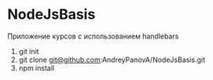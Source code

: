 # NodeJsBasis
Приложение курсов с использованием handlebars
1) git init
2) git clone git@github.com:AndreyPanovA/NodeJsBasis.git
3) npm install
